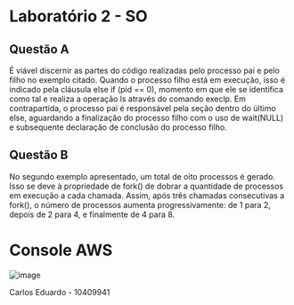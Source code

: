 # Laboratório 2 - SO
## Questão A 
É viável discernir as partes do código realizadas pelo processo pai e pelo filho no exemplo citado. Quando o processo filho está em execução, isso é indicado pela cláusula else if (pid == 0), momento em que ele se identifica como tal e realiza a operação ls através do comando execlp. Em contrapartida, o processo pai é responsável pela seção dentro do último else, aguardando a finalização do processo filho com o uso de wait(NULL) e subsequente declaração de conclusão do processo filho.

## Questão B
No segundo exemplo apresentado, um total de oito processos é gerado. Isso se deve à propriedade de fork() de dobrar a quantidade de processos em execução a cada chamada. Assim, após três chamadas consecutivas a fork(), o número de processos aumenta progressivamente: de 1 para 2, depois de 2 para 4, e finalmente de 4 para 8.

# Console AWS

![image](https://github.com/KaduRosendo/Sistemas-operacionais/assets/100209440/ff154a83-c839-465a-9917-a65e387705c7)


Carlos Eduardo - 10409941

